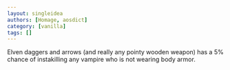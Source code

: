 ```yaml
---
layout: singleidea
authors: [Homage, aosdict]
category: [vanilla]
tags: []
---
```

Elven daggers and arrows (and really any pointy wooden weapon) has a 5% chance of instakilling any vampire who is not wearing body armor.
